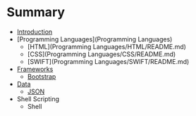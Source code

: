 # Summary

* [Introduction](README.md)
* [Programming Languages](Programming Languages)
   * [HTML](Programming Languages/HTML/README.md)
   * [CSS](Programming Languages/CSS/README.md)
   * [SWIFT](Programming Languages/SWIFT/README.md)
* [Frameworks](Frameworks)
   * [Bootstrap](Frameworks/web/bootstrap/README.md)
* [Data](Data)
   * [JSON](Data/JSON/README.md)
* Shell Scripting
   * Shell

